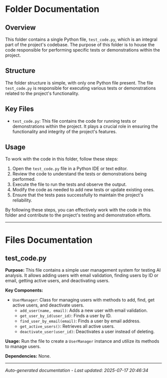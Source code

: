 # Folder Documentation

## Overview
This folder contains a single Python file, `test_code.py`, which is an integral part of the project's codebase. The purpose of this folder is to house the code responsible for performing specific tests or demonstrations within the project.

## Structure
The folder structure is simple, with only one Python file present. The file `test_code.py` is responsible for executing various tests or demonstrations related to the project's functionality.

## Key Files
- `test_code.py`: This file contains the code for running tests or demonstrations within the project. It plays a crucial role in ensuring the functionality and integrity of the project's features.

## Usage
To work with the code in this folder, follow these steps:
1. Open the `test_code.py` file in a Python IDE or text editor.
2. Review the code to understand the tests or demonstrations being performed.
3. Execute the file to run the tests and observe the output.
4. Modify the code as needed to add new tests or update existing ones.
5. Ensure that the tests pass successfully to maintain the project's reliability.

By following these steps, you can effectively work with the code in this folder and contribute to the project's testing and demonstration efforts.

---

# Files Documentation

## test_code.py

**Purpose:** This file contains a simple user management system for testing AI analysis. It allows adding users with email validation, finding users by ID or email, getting active users, and deactivating users.

**Key Components:**
- `UserManager`: Class for managing users with methods to add, find, get active users, and deactivate users.
  - `add_user(name, email)`: Adds a new user with email validation.
  - `get_user_by_id(user_id)`: Finds a user by ID.
  - `find_user_by_email(email)`: Finds a user by email address.
  - `get_active_users()`: Retrieves all active users.
  - `deactivate_user(user_id)`: Deactivates a user instead of deleting.

**Usage:** Run the file to create a `UserManager` instance and utilize its methods to manage users.

**Dependencies:** None.

---
*Auto-generated documentation - Last updated: 2025-07-17 20:46:34*
